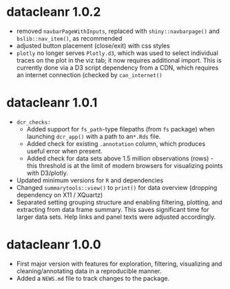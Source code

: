 # datacleanr 1.0.2

* removed `navbarPageWithInputs`, replaced with `shiny::navbarpage()` and `bslib::nav_item()`, as recommended
* adjusted button placement (close/exit) with css styles 
* `plotly` no longer serves `Plotly.d3`, which was used to select individual traces on the plot in the viz tab; it now requires additional import. This is currently done via a D3 script dependency from a CDN, which requires an internet connection (checked by `can_internet()`


# datacleanr 1.0.1

* `dcr_checks:`  
  - Added support for `fs_path`-type filepaths (from `fs` package) when launching `dcr_app()` with a path to an`*.Rds` file.
  - Added check for existing `.annotation` column, which produces useful error when present.  
  - Added check for data sets above 1.5 million observations (rows) - this threshold is at the limit of modern browsers for visualizing points with D3/plotly.
* Updated minimum versions for `R` and dependencies
* Changed `summarytools::view()` to `print()` for data overview (dropping dependency on X11 / XQuartz)
* Separated setting grouping structure and enabling filtering, plotting, and extracting from data frame summary.
This saves significant time for larger data sets.
Help links and panel texts were adjusted accordingly.


# datacleanr 1.0.0

* First major version with features for exploration, filtering, visualizing and cleaning/annotating data in a reproducible manner.
* Added a `NEWS.md` file to track changes to the package.

